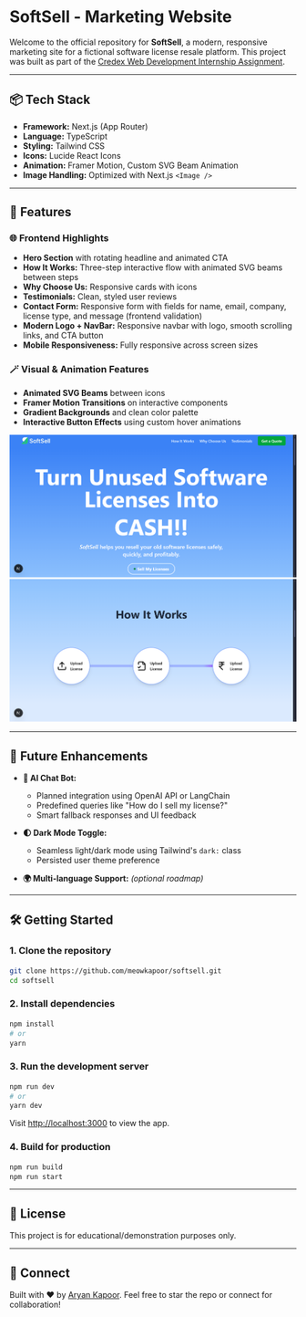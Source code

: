 # SoftSell - Marketing Website

Welcome to the official repository for **SoftSell**, a modern, responsive marketing site for a fictional software license resale platform. This project was built as part of the [Credex Web Development Internship Assignment](https://github.com/meowkapoor/softsell).

---

## 📦 Tech Stack

* **Framework:** Next.js (App Router)
* **Language:** TypeScript
* **Styling:** Tailwind CSS
* **Icons:** Lucide React Icons
* **Animation:** Framer Motion, Custom SVG Beam Animation
* **Image Handling:** Optimized with Next.js `<Image />`

---

## 📸 Features

### 🌐 Frontend Highlights

* **Hero Section** with rotating headline and animated CTA
* **How It Works:** Three-step interactive flow with animated SVG beams between steps
* **Why Choose Us:** Responsive cards with icons
* **Testimonials:** Clean, styled user reviews
* **Contact Form:** Responsive form with fields for name, email, company, license type, and message (frontend validation)
* **Modern Logo + NavBar:** Responsive navbar with logo, smooth scrolling links, and CTA button
* **Mobile Responsiveness:** Fully responsive across screen sizes

### 🪄 Visual & Animation Features

* **Animated SVG Beams** between icons
* **Framer Motion Transitions** on interactive components
* **Gradient Backgrounds** and clean color palette
* **Interactive Button Effects** using custom hover animations

![Home](screenshots/hero-page.png) ![Product](screenshots/how-it-works.png)

---

## 🔮 Future Enhancements

* **🧠 AI Chat Bot:**

  * Planned integration using OpenAI API or LangChain
  * Predefined queries like "How do I sell my license?"
  * Smart fallback responses and UI feedback

* **🌓 Dark Mode Toggle:**

  * Seamless light/dark mode using Tailwind's `dark:` class
  * Persisted user theme preference

* **🌍 Multi-language Support:** *(optional roadmap)*

---

## 🛠️ Getting Started

### 1. Clone the repository

```bash
git clone https://github.com/meowkapoor/softsell.git
cd softsell
```

### 2. Install dependencies

```bash
npm install
# or
yarn
```

### 3. Run the development server

```bash
npm run dev
# or
yarn dev
```

Visit [http://localhost:3000](http://localhost:3000) to view the app.

### 4. Build for production

```bash
npm run build
npm run start
```

---

## 🧾 License

This project is for educational/demonstration purposes only.

---

## 🤝 Connect

Built with ❤️ by [Aryan Kapoor](https://github.com/meowkapoor). Feel free to star the repo or connect for collaboration!
